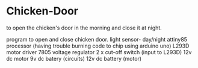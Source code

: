 # Chicken-Door
to open the chicken's door in the morning and close it at night.

program to open and close chicken door. light sensor- day/night attiny85 processor (having trouble burning code to chip using arduino uno) L293D motor driver 7805 voltage regulator 2 x cut-off switch (input to L293D) 12v dc motor 9v dc batery (circuits) 12v dc battery (motor)
